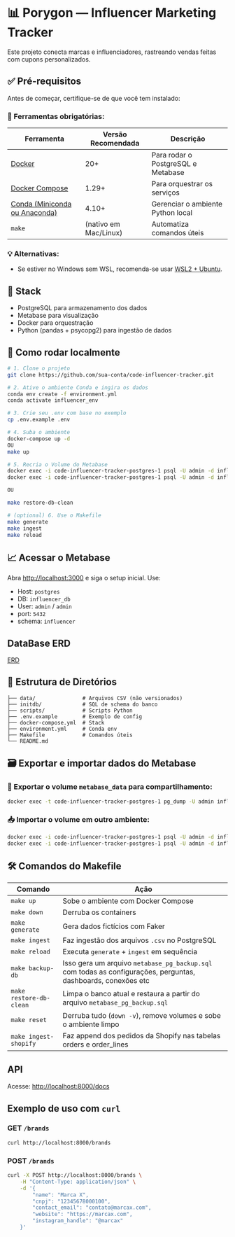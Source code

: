 # 📊 Porygon — Influencer Marketing Tracker

Este projeto conecta marcas e influenciadores, rastreando vendas feitas com cupons personalizados.

## ✅ Pré-requisitos

Antes de começar, certifique-se de que você tem instalado:

### 🔧 Ferramentas obrigatórias:

| Ferramenta | Versão Recomendada | Descrição |
|-----------|--------------------|-----------|
| [Docker](https://www.docker.com/products/docker-desktop/) | 20+ | Para rodar o PostgreSQL e Metabase |
| [Docker Compose](https://docs.docker.com/compose/) | 1.29+ | Para orquestrar os serviços |
| [Conda (Miniconda ou Anaconda)](https://docs.conda.io/en/latest/miniconda.html) | 4.10+ | Gerenciar o ambiente Python local |
| `make` | (nativo em Mac/Linux) | Automatiza comandos úteis |

### 💡 Alternativas:
- Se estiver no Windows sem WSL, recomenda-se usar [WSL2 + Ubuntu](https://learn.microsoft.com/pt-br/windows/wsl/install).


## 🔧 Stack
- PostgreSQL para armazenamento dos dados
- Metabase para visualização
- Docker para orquestração
- Python (pandas + psycopg2) para ingestão de dados

## 🚀 Como rodar localmente

```bash
# 1. Clone o projeto
git clone https://github.com/sua-conta/code-influencer-tracker.git

# 2. Ative o ambiente Conda e ingira os dados
conda env create -f environment.yml
conda activate influencer_env

# 3. Crie seu .env com base no exemplo
cp .env.example .env

# 4. Suba o ambiente
docker-compose up -d
OU
make up

# 5. Recria o Volume do Metabase
docker exec -i code-influencer-tracker-postgres-1 psql -U admin -d influencer_db -c "DROP SCHEMA public CASCADE; CREATE SCHEMA public;"
docker exec -i code-influencer-tracker-postgres-1 psql -U admin -d influencer_db < metabase_pg_backup.sql

OU 

make restore-db-clean

# (optional) 6. Use o Makefile
make generate
make ingest
make reload

```

## 📈 Acessar o Metabase

Abra [http://localhost:3000](http://localhost:3000) e siga o setup inicial. Use:

- Host: `postgres`
- DB: `influencer_db`
- User: `admin` / `admin`
- port: `5432`
- schema: `influencer`

## DataBase ERD

[ERD](https://dbdiagram.io/d/680814e41ca52373f5f371e2)

## 📂 Estrutura de Diretórios
```
├── data/               # Arquivos CSV (não versionados)
├── initdb/             # SQL de schema do banco
├── scripts/            # Scripts Python
├── .env.example        # Exemplo de config
├── docker-compose.yml  # Stack
├── environment.yml     # Conda env
├── Makefile            # Comandos úteis
└── README.md
```
## 🗃️ Exportar e importar dados do Metabase

### 🔄 Exportar o volume `metabase_data` para compartilhamento:

```bash
docker exec -t code-influencer-tracker-postgres-1 pg_dump -U admin influencer_db > metabase_pg_backup.sql
```

### 📥 Importar o volume em outro ambiente:

```bash
docker exec -i code-influencer-tracker-postgres-1 psql -U admin -d influencer_db -c "DROP SCHEMA public CASCADE; CREATE SCHEMA public;"
docker exec -i code-influencer-tracker-postgres-1 psql -U admin -d influencer_db < metabase_pg_backup.sql
```

## 🛠️ Comandos do Makefile

| Comando              | Ação                                                                 |
|----------------------|----------------------------------------------------------------------|
| `make up`            | Sobe o ambiente com Docker Compose                                   |
| `make down`          | Derruba os containers                                                |
| `make generate`      | Gera dados fictícios com Faker                                       |
| `make ingest`        | Faz ingestão dos arquivos `.csv` no PostgreSQL                      |
| `make reload`        | Executa `generate` + `ingest` em sequência                          |
| `make backup-db` | Isso gera um arquivo `metabase_pg_backup.sql` com todas as configurações, perguntas, dashboards, conexões etc |
| `make restore-db-clean` | Limpa o banco atual e restaura a partir do arquivo `metabase_pg_backup.sql` |
| `make reset`         | Derruba tudo (`down -v`), remove volumes e sobe o ambiente limpo     |
| `make ingest-shopify`     | Faz append dos pedidos da Shopify nas tabelas orders e order_lines |


## API

Acesse: [http://localhost:8000/docs](http://localhost:8000/docs)

## Exemplo de uso com `curl`

### GET `/brands`

```bash
curl http://localhost:8000/brands
```

### POST `/brands`

```bash
curl -X POST http://localhost:8000/brands \
    -H "Content-Type: application/json" \
    -d '{
        "name": "Marca X",
        "cnpj": "12345678000100",
        "contact_email": "contato@marcax.com",
        "website": "https://marcax.com",
        "instagram_handle": "@marcax"
    }'
```

